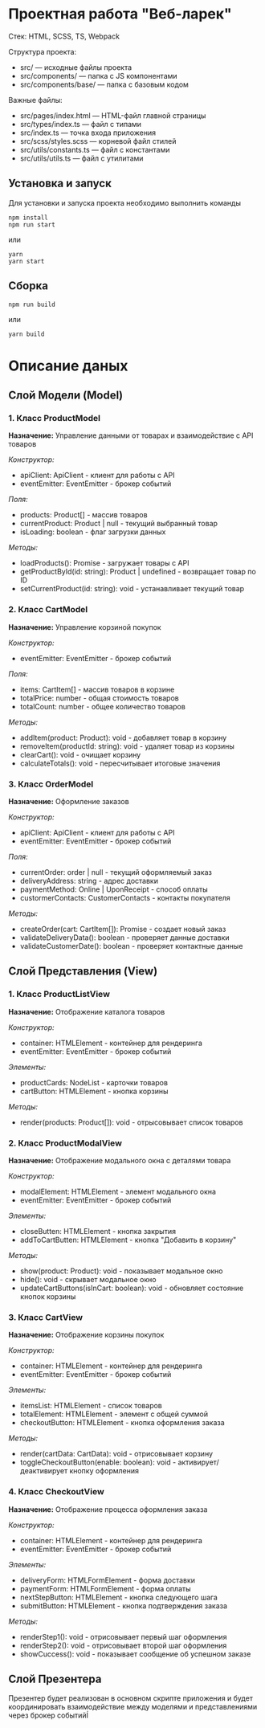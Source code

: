# Проектная работа "Веб-ларек"

Стек: HTML, SCSS, TS, Webpack

Структура проекта:
- src/ — исходные файлы проекта
- src/components/ — папка с JS компонентами
- src/components/base/ — папка с базовым кодом

Важные файлы:
- src/pages/index.html — HTML-файл главной страницы
- src/types/index.ts — файл с типами
- src/index.ts — точка входа приложения
- src/scss/styles.scss — корневой файл стилей
- src/utils/constants.ts — файл с константами
- src/utils/utils.ts — файл с утилитами

## Установка и запуск
Для установки и запуска проекта необходимо выполнить команды

```
npm install
npm run start
```

или

```
yarn
yarn start
```
## Сборка

```
npm run build
```

или

```
yarn build
```

# Описание даных

## Слой Модели (Model)

### 1. Класс ProductModel

**Назначение:** Управление данными от товарах  и взаимодействие с API товаров

*Конструктор:*

- apiClient: ApiClient - клиент для работы с API
- eventEmitter: EventEmitter - брокер событий

*Поля:*

- products: Product[] - массив товаров
- currentProduct: Product | null - текущий выбранный товар
- isLoading: boolean - флаг загрузки данных

*Методы:*

- loadProducts(): Promise<void> - загружает товары с API
- getProductById(id: string): Product | undefined - возвращает товар по ID
- setCurrentProduct(id: string): void - устанавливает текущий товар

### 2. Класс CartModel

**Назначение:** Управление корзиной покупок

*Конструктор:*

- eventEmitter: EventEmitter - брокер событий

*Поля:*

- items: CartItem[] - массив товаров в корзине
- totalPrice: number - общая стоимость товаров
- totalCount: number - общее количество товаров

*Методы:* 

- addItem(product: Product): void - добавляет товар в корзину
- removeItem(productId: string): void - удаляет товар из корзины
- clearCart(): void - очищает корзину
- calculateTotals(): void - пересчитывает итоговые значения

### 3. Класс OrderModel

**Назначение:** Оформление заказов

*Конструктор:*

- apiClient: ApiClient - клиент для работы с API
- eventEmitter: EventEmitter - брокер событий

*Поля:*

- currentOrder: order | null - текущий оформляемый заказ
- deliveryAddress: string - адрес доставки
- paymentMethod: Online | UponReceipt - способ оплаты
- custormerContacts: CustomerContacts - контакты покупателя

*Методы:*

- createOrder(cart: CartItem[]): Promise<Order> - создает новый заказ
- validateDeliveryData(): boolean - проверяет данные доставки
- validateCustomerDate(): boolean - проверяет контактные данные

## Слой Представления (View)

### 1. Класс ProductListView

**Назначение:** Отображение каталога товаров

*Конструктор:*

- container: HTMLElement - контейнер для рендеринга
- eventEmitter: EventEmitter - брокер событий

*Элементы:*

- productCards: NodeList - карточки товаров
- cartButton: HTMLElement - кнопка корзины

*Методы:*

- render(products: Product[]): void - отрысовывает список товаров
  
### 2. Класс ProductModalView

**Назначение:** Отображение модального окна с деталями товара

*Конструктор:*

- modalElement: HTMLElement - элемент модального окна
- eventEmitter: EventEmitter - брокер событий

*Элементы:*

- closeButten: HTMLElement - кнопка закрытия
- addToCartButten: HTMLElement - кнопка "Добавить в корзину"

*Методы:*

- show(product: Product): void - показывает модальное окно
- hide(): void - скрывает модальное окно
- updateCartButtons(isInCart: boolean): void - обновляет состояние кнопок корзины

### 3. Класс CartView

**Назначение:** Отображение корзины покупок

*Конструктор:*

- container: HTMLElement - контейнер для рендеринга
- eventEmitter: EventEmitter - брокер событий

*Элементы:*

- itemsList: HTMLElement - список товаров
- totalElement: HTMLElement - элемент с общей суммой
- checkoutButton: HTMLElement - кнопка оформления заказа

*Методы:*

- render(cartData: CartData): void - отрисовывает корзину
- toggleCheckoutButton(enable: boolean): void - активирует/деактивирует кнопку оформления

### 4. Класс CheckoutView

**Назначение:** Отображение процесса оформления заказа

*Конструктор:*

- container: HTMLElement - контейнер для рендеринга
- eventEmitter: EventEmitter - брокер событий

*Элементы:*

- deliveryForm: HTMLFormElement - форма доставки
- paymentForm: HTMLFormElement - форма оплаты
- nextStepButton: HTMLElement - кнопка следующего шага
- submitButton: HTMLElement - кнопка подтверждения заказа

*Методы:*

- renderStep1(): void - отрисовывает первый шаг оформления
- renderStep2(): void - отрисовывает второй шаг оформления
- showCuccess(): void - показывает сообщение об успешном заказе

## Слой Презентера

Презентер будет реализован в основном скрипте приложения и будет координировать взаимодействие между моделями и представлениями через брокер событийÍ